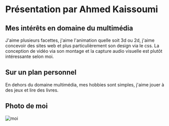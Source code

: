 # Présentation par Ahmed Kaissoumi

## Mes intérêts en domaine du multimédia
J'aime plusieurs facettes, j'aime l'animation quelle soit 3d ou 2d, j'aime concevoir des sites web et plus particulièrement son design via le css.
La conception de vidéo via son montage et la capture audio visuelle est plutôt intéressante selon moi.

## Sur un plan personnel
En dehors du domaine multimédia, mes hobbies sont simples, j'aime jouer à des jeux et lire des livres.


## Photo de moi

![moi](https://github.com/KaissoGithub/H24_V11_inspirations_kaissoumi/assets/143803412/6bb83827-e5d0-455d-b58e-4861927cf821)


